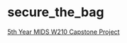# secure_the_bag

[5th Year MIDS W210 Capstone Project](https://share.streamlit.io/secure-the-bag-capstone/project/main/streamlit_app/securethebag.py)
